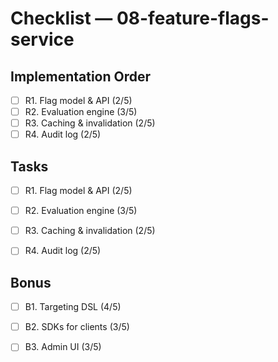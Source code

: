 # Checklist — 08-feature-flags-service

## Implementation Order
- [ ] R1. Flag model & API (2/5)
- [ ] R2. Evaluation engine (3/5)
- [ ] R3. Caching & invalidation (2/5)
- [ ] R4. Audit log (2/5)

## Tasks

- [ ] R1. Flag model & API (2/5)

- [ ] R2. Evaluation engine (3/5)

- [ ] R3. Caching & invalidation (2/5)

- [ ] R4. Audit log (2/5)

## Bonus

- [ ] B1. Targeting DSL (4/5)

- [ ] B2. SDKs for clients (3/5)

- [ ] B3. Admin UI (3/5)

